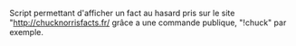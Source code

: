 Script permettant d'afficher un fact au hasard pris sur le site "http://chucknorrisfacts.fr/ grâce a une commande publique, "!chuck" par exemple.
